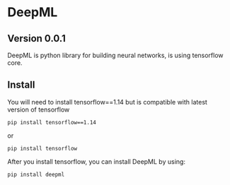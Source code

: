 # DeepML
## Version 0.0.1
DeepML is python library for building neural networks, is using tensorflow core.


## Install
You will need to install tensorflow==1.14 but is compatible with latest version of tensorflow
```
pip install tensorflow==1.14 
```
or 
```
pip install tensorflow
```
After you install tensorflow, you can install DeepML by using:
```
pip install deepml
```
